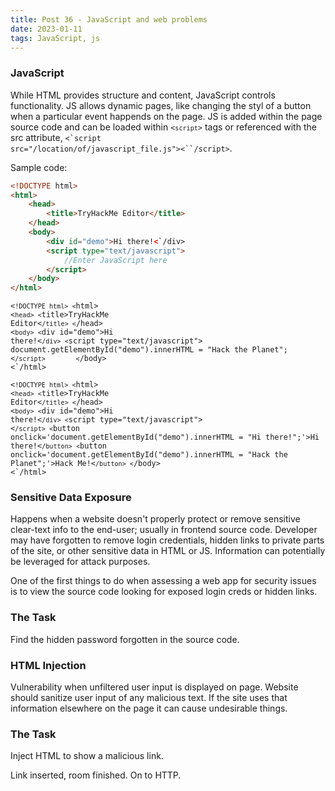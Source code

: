 ```yaml
---
title: Post 36 - JavaScript and web problems
date: 2023-01-11
tags: JavaScript, js
---
```

### JavaScript
While HTML provides structure and content, JavaScript controls functionality. JS allows dynamic pages, like changing the styl of a button when a particular event happends on the page. JS is added within the page source code and can be loaded within <code><`script`></code> tags or referenced with the src attribute, <code><`script src="/location/of/javascript_file.js"><``/script></code>. 

Sample code:<br>
```html
<!DOCTYPE html>
<html>
    <head>
        <title>TryHackMe Editor</title>
    </head>
    <body>
        <div id="demo">Hi there!<`/div>
        <script type="text/javascript">
            //Enter JavaScript here
        </script>        
    </body>
</html>
```

<code><`!DOCTYPE html>
<`html>
    <`head>
        <`title>TryHackMe Editor<`/title>
    <`/head>
    <`body>
        <`div id="demo">Hi there!<`/div>
        <`script type="text/javascript">
            document.getElementById("demo").innerHTML = "Hack the Planet";
        <`/script>       
    <`/body>
<`/html></code>

<code><`!DOCTYPE html>
<`html>
    <`head>
        <`title>TryHackMe Editor<`/title>
    <`/head>
    <`body>
        <`div id="demo">Hi there!<`/div>
        <`script type="text/javascript"> 
        <`/script>
        <`button onclick='document.getElementById("demo").innerHTML = "Hi there!";'>Hi there!<`/button>
        <`button onclick='document.getElementById("demo").innerHTML = "Hack the Planet";'>Hack Me!<`/button>
    <`/body>
<`/html></code>

### Sensitive Data Exposure
Happens when a website doesn't properly protect or remove sensitive clear-text info to the end-user; usually in frontend source code. Developer may have forgotten to remove login credentials, hidden links to private parts of the site, or other sensitive data in HTML or JS. Information can potentially be leveraged for attack purposes. 

One of the first things to do when assessing a web app for security issues is to view the source code looking for exposed login creds or hidden links.

### The Task
Find the hidden password forgotten in the source code.

### HTML Injection
Vulnerability when unfiltered user input is displayed on page. Website should sanitize user input of any malicious text. If the site uses that information elsewhere on the page it can cause undesirable things. 

### The Task
Inject HTML to show a malicious link. 

Link inserted, room finished. On to HTTP.